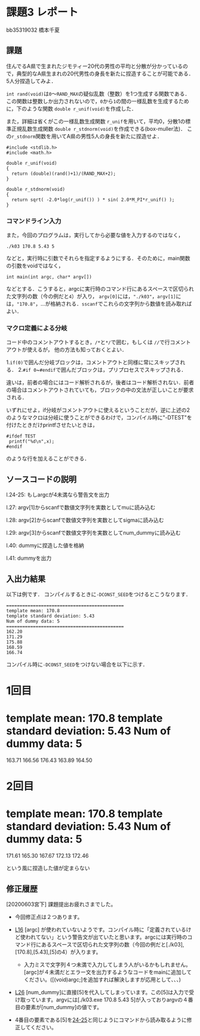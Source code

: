 # 課題3 レポート

bb35319032 橋本千夏

## 課題

住んでるA県で生まれたジモティー20代の男性の平均と分散が分かっているので，典型的なA県生まれの20代男性の身長を新たに捏造することが可能である．5人分捏造してみよ．

`int rand(void)`は`0`〜`RAND_MAX`の疑似乱数（整数）を1つ生成する関数である．この関数は整数しか出力されないので，`0`から`1`の間の一様乱数を生成するために，下のような関数 `double r_unif(void)`を作成した．

また，詳細は省くがこの一様乱数生成関数 `r_unif`を用いて，平均0，分散1の標準正規乱数生成関数 `double r_stdnorm(void)`を作成できる(box-muller法)．
この`r_stdnorm`関数を用いてA県の男性5人の身長を新たに捏造せよ．


  ```{c}
  #include <stdlib.h>
  #include <math.h>

  double r_unif(void)
  {
    return (double)(rand()+1)/(RAND_MAX+2);
  }
  
  double r_stdnorm(void)
  {  
    return sqrt( -2.0*log(r_unif()) ) * sin( 2.0*M_PI*r_unif() );
  } 
  ```

### コマンドライン入力

また，今回のプログラムは，実行してから必要な値を入力するのではなく，

```
./k03 170.8 5.43 5
```

などと，実行時に引数でそれらを指定するようにする．そのために，main関数の引数をvoidではなく，

```
int main(int argc, char* argv[])
```

などとする．こうすると，argcに実行時のコマンド行にあるスペースで区切られた文字列の数（今の例だと`4`）が入り，
`argv[0]`には，`"./k03"`，`argv[1]`には，`"170.8"`，...が格納される．`sscanf`でこれらの文字列から数値を読み取ればよい．

### マクロ定義による分岐

コード中のコメントアウトするとき，`/*`と`*/`で囲む，もしくは `//`で行コメントアウトが使えるが，
他の方法も知っておくとよい．

1.`if(0)`で囲んだ分岐ブロックは，コメントアウトと同様に常にスキップされる．
2.`#if 0`~`#endif`で囲んだブロックは，プリプロセスでスキップされる．

違いは，前者の場合にはコード解析されるが，後者はコード解析されない．前者の場合はコメントアウトされていても，ブロックの中の文法が正しいことが要求される．

いずれにせよ，if分岐がコメントアウトに使えるということだが，逆に上述の2のようなマクロは分岐に使うことができるわけで，コンパイル時に"-DTEST"を付けたときだけprintfさせたいときは，

```
#ifdef TEST
 printf("%d\n",x);
#endif
```

のような行を加えることができる．


## ソースコードの説明

l.24-25: もしargcが4未満なら警告文を出力

l.27: argv[1]からscanfで数値文字列を実数としてmuに読み込む

l.28: argv[2]からscanfで数値文字列を実数としてsigmaに読み込む

l.29: argv[3]からscanfで数値文字列を実数としてnum_dummyに読み込む

l.40: dummyに捏造した値を格納

l.41: dummyを出力

## 入出力結果

以下は例です． コンパイルするときに`-DCONST_SEED`をつけるとこうなります．

```
============================================
template mean: 170.8
template standard deviation: 5.43
Num of dummy data: 5
============================================
162.20
171.29
175.88
168.59
166.74
```

コンパイル時に`-DCONST_SEED`をつけない場合を以下に示す．

1回目
 ============================================
template mean: 170.8
template standard deviation: 5.43
Num of dummy data: 5
 ============================================
163.71
166.56
176.43
163.89
164.50

2回目
 ============================================
template mean: 170.8
template standard deviation: 5.43
Num of dummy data: 5
 ============================================
171.61
165.30
167.67
172.13
172.46

という風に捏造した値が定まらない

## 修正履歴
[20200603宮下]
課題提出お疲れさまでした。
- 今回修正点は２つあります。
 - [L16](k03.c#L16) [argc] が使われていないようです。コンパイル時に「定義されているけど使われてない」という警告文が出ていたと思います。argcには実行時のコマンド行にあるスペースで区切られた文字列の数（今回の例だと[./k03],[170.8],[5.43],[5]の4）が入ります。
   - 入力ミスで文字列４つ未満で入力してしまう人がいるかもしれません。[argc]が４未満だとエラー文を出力するようなコードをmainに追加してください。([(void)argc;]を追加すれば解決しますが応用として、、、)

 - [L26](k03.c#L26) [num_dummy]に直接[5]を代入してしまっています。この[5]は入力で受け取っています。argvには[./k03.exe 170.8 5.43 5]が入っておりargvの４番目の要素が[num_dummy]の値です。
  - 4番目の要素である[5]を[24-25](k03.c#L24-L25)と同じようにコマンドから読み取るように修正してください。

